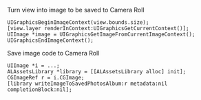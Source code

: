 Turn view into image to be saved to Camera Roll

    UIGraphicsBeginImageContext(view.bounds.size);
    [view.layer renderInContext:UIGraphicsGetCurrentContext()];
    UIImage *image = UIGraphicsGetImageFromCurrentImageContext();
    UIGraphicsEndImageContext();

Save image code to Camera Roll

    UIImage *i = ...;
    ALAssetsLibrary *library = [[ALAssetsLibrary alloc] init];
    CGImageRef r = i.CGImage;
    [library writeImageToSavedPhotosAlbum:r metadata:nil completionBlock:nil];

